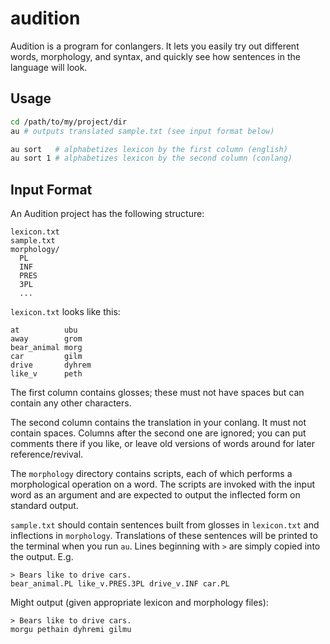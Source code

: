 # audition

Audition is a program for conlangers. It lets you easily try out different words, morphology, and syntax, and quickly see how sentences in the language will look.

## Usage

```bash
cd /path/to/my/project/dir
au # outputs translated sample.txt (see input format below)
```

```bash
au sort   # alphabetizes lexicon by the first column (english)
au sort 1 # alphabetizes lexicon by the second column (conlang)
```

## Input Format

An Audition project has the following structure:

```
lexicon.txt
sample.txt
morphology/
  PL
  INF
  PRES
  3PL
  ...
```

`lexicon.txt` looks like this:

```
at          ubu
away        grom
bear_animal morg
car         gilm
drive       dyhrem
like_v      peth
```

The first column contains glosses; these must not have spaces but can contain
any other characters.

The second column contains the translation in your conlang. It must not contain
spaces. Columns after the second one are ignored; you can put comments there if
you like, or leave old versions of words around for later reference/revival.

The `morphology` directory contains scripts, each of which performs a morphological operation on a word. The scripts are invoked with the input word as an argument and are expected to output the inflected form on standard output.

`sample.txt` should contain sentences built from glosses in `lexicon.txt` and inflections in `morphology`. Translations of these sentences will be printed to the terminal when you run `au`. Lines beginning with `>` are simply copied into the output. E.g.

```
> Bears like to drive cars.
bear_animal.PL like_v.PRES.3PL drive_v.INF car.PL
```

Might output (given appropriate lexicon and morphology files):

```
> Bears like to drive cars.
morgu pethain dyhremi gilmu
```
